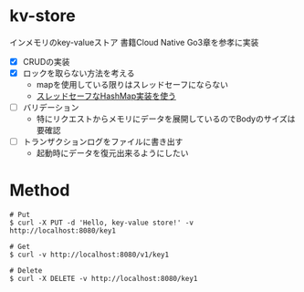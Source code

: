 # kv-store
インメモリのkey-valueストア
書籍Cloud Native Go3章を参孝に実装
- [x] CRUDの実装
- [x] ロックを取らない方法を考える
  - mapを使用している限りはスレッドセーフにならない
  - [スレッドセーフなHashMap実装を使う](https://github.com/cornelk/hashmap)
- [ ] バリデーション
    - 特にリクエストからメモリにデータを展開しているのでBodyのサイズは要確認
- [ ] トランザクションログをファイルに書き出す
  - 起動時にデータを復元出来るようにしたい

# Method
```shell
# Put
$ curl -X PUT -d 'Hello, key-value store!' -v http://localhost:8080/key1

# Get
$ curl -v http://localhost:8080/v1/key1

# Delete
$ curl -X DELETE -v http://localhost:8080/key1
```

